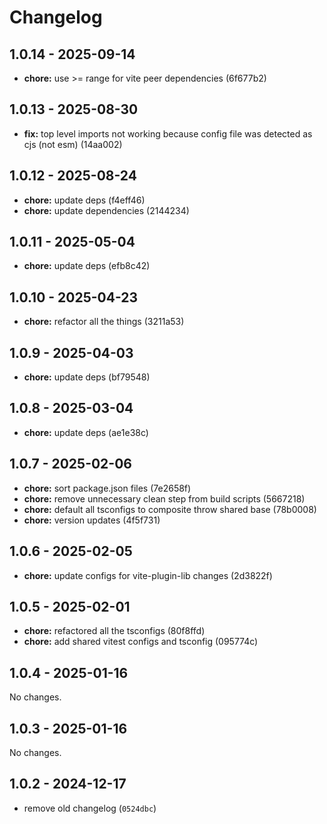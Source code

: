 # Changelog

## 1.0.14 - 2025-09-14

- __chore:__ use >= range for vite peer dependencies (6f677b2)

## 1.0.13 - 2025-08-30

- __fix:__ top level imports not working because config file was detected as cjs (not esm) (14aa002)

## 1.0.12 - 2025-08-24

- __chore:__ update deps (f4eff46)
- __chore:__ update dependencies (2144234)

## 1.0.11 - 2025-05-04

- __chore:__ update deps (efb8c42)

## 1.0.10 - 2025-04-23

- __chore:__ refactor all the things (3211a53)

## 1.0.9 - 2025-04-03

- __chore:__ update deps (bf79548)

## 1.0.8 - 2025-03-04

- __chore:__ update deps (ae1e38c)

## 1.0.7 - 2025-02-06

- __chore:__ sort package.json files (7e2658f)
- __chore:__ remove unnecessary clean step from build scripts (5667218)
- __chore:__ default all tsconfigs to composite throw shared base (78b0008)
- __chore:__ version updates (4f5f731)

## 1.0.6 - 2025-02-05

- __chore:__ update configs for vite-plugin-lib changes (2d3822f)

## 1.0.5 - 2025-02-01

- __chore:__ refactored all the tsconfigs (80f8ffd)
- __chore:__ add shared vitest configs and tsconfig (095774c)

## 1.0.4 - 2025-01-16

No changes.

## 1.0.3 - 2025-01-16

No changes.

## 1.0.2 - 2024-12-17

- remove old changelog (`0524dbc`)

